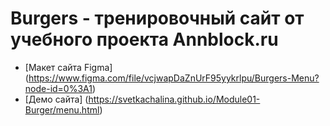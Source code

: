 # Burgers - тренировочный сайт от учебного проекта Annblock.ru
* [Макет сайта Figma] (https://www.figma.com/file/vcjwapDaZnUrF95yykrlpu/Burgers-Menu?node-id=0%3A1)
* [Демо сайта] (https://svetkachalina.github.io/Module01-Burger/menu.html)

